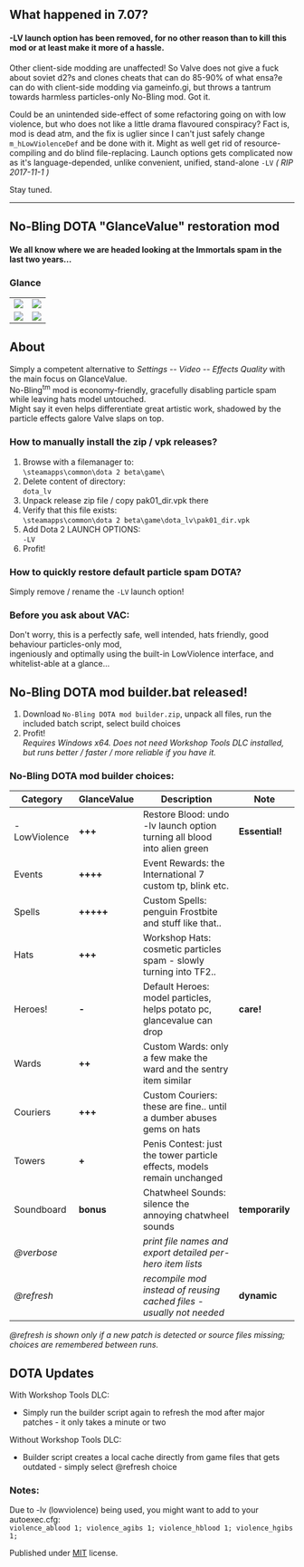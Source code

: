 ## What happened in 7.07?
#### -LV launch option has been removed, for no other reason than to kill this mod or at least make it more of a hassle.

Other client-side modding are unaffected!
So Valve does not give a fuck about soviet d2?s and clones cheats that can do 85-90% of what ensa?e can do with client-side modding via gameinfo.gi, but throws a tantrum towards harmless particles-only No-Bling mod. Got it.

Could be an unintended side-effect of some refactoring going on with low violence, but who does not like a little drama flavoured conspiracy? Fact is, mod is dead atm, and the fix is uglier since I can't just safely change `m_hLowViolenceDef` and be done with it. Might as well get rid of resource-compiling and do blind file-replacing. Launch options gets complicated now as it's language-depended, unlike convenient, unified, stand-alone `-LV` _( RIP 2017-11-1 )_

Stay tuned.

---

## No-Bling DOTA "GlanceValue" restoration mod  
#### We all know where we are headed looking at the Immortals spam in the last two years...  

### Glance  
<table>  
	<tr>  
		<td><img src="http://i.imgur.com/QhB7BkT.jpg"></td>  
		<td><img src="http://i.imgur.com/hr0lFC4.jpg"></td>  
	</tr>  
	<tr>  
		<td><img src="http://i.imgur.com/kUIQ7Jh.png"></td>  
		<td><img src="http://i.imgur.com/JShyXKs.png"></td>  
	</tr>  
</table>  
 
## About  
Simply a competent alternative to *Settings -- Video -- Effects Quality* with the main focus on GlanceValue.  
No-Bling<sup>tm</sup> mod is economy-friendly, gracefully disabling particle spam while leaving hats model untouched.  
Might say it even helps differentiate great artistic work, shadowed by the particle effects galore Valve slaps on top.  
  
### How to manually install the zip / vpk releases?  
1. Browse with a filemanager to:  
`\steamapps\common\dota 2 beta\game\`  
2. Delete content of directory:  
`dota_lv`  
3. Unpack release zip file / copy pak01_dir.vpk there  
4. Verify that this file exists:  
`\steamapps\common\dota 2 beta\game\dota_lv\pak01_dir.vpk`  
5. Add Dota 2 LAUNCH OPTIONS:  
`-LV`  
6. Profit!  

### How to quickly restore default particle spam DOTA?
Simply remove / rename the `-LV` launch option!
  
### Before you ask about VAC:  
Don't worry, this is a perfectly safe, well intended, hats friendly, good behaviour particles-only mod,  
ingeniously and optimally using the built-in LowViolence interface, and whitelist-able at a glance...  
  
## No-Bling DOTA mod builder.bat released!  
1. Download `No-Bling DOTA mod builder.zip`, unpack all files, run the included batch script, select build choices  
2. Profit!  
*Requires Windows x64. Does not need Workshop Tools DLC installed, but runs better / faster / more reliable if you have it.*  
  
### No-Bling DOTA mod builder choices:  
Category       | GlanceValue | Description                                                              | Note  
-------------- | ----------- | ------------------------------------------------------------------------ | ----------  
-LowViolence   | **+++**     | Restore Blood: undo -lv launch option turning all blood into alien green | **Essential!**  
Events         | **++++**    | Event Rewards: the International 7 custom tp, blink etc.                 |  
Spells         | **+++++**   | Custom Spells: penguin Frostbite and stuff like that..                   |  
Hats           | **+++**     | Workshop Hats: cosmetic particles spam - slowly turning into TF2..       |  
Heroes!        | **-**       | Default Heroes: model particles, helps potato pc, glancevalue can drop   | **care!**  
Wards          | **++**      | Custom Wards: only a few make the ward and the sentry item similar       |  
Couriers       | **+++**     | Custom Couriers: these are fine.. until a dumber abuses gems on hats     | 
Towers         | **+**       | Penis Contest: just the tower particle effects, models remain unchanged  |  
Soundboard     | **bonus**   | Chatwheel Sounds: silence the annoying chatwheel sounds                  | **temporarily**
*@verbose*     |             | *print file names and export detailed per-hero item lists*               |  
*@refresh*     |             | *recompile mod instead of reusing cached files - usually not needed*     | **dynamic**  
  
*@refresh is shown only if a new patch is detected or source files missing; choices are remembered between runs.*  
  
## DOTA Updates  
With Workshop Tools DLC:  
- Simply run the builder script again to refresh the mod after major patches - it only takes a minute or two  
  
Without Workshop Tools DLC:  
- Builder script creates a local cache directly from game files that gets outdated - simply select @refresh choice  
  
### Notes:  
Due to -lv (lowviolence) being used, you might want to add to your autoexec.cfg:  
`violence_ablood 1; violence_agibs 1; violence_hblood 1; violence_hgibs 1;`  
 
Published under [MIT](LICENSE) license.  
  
